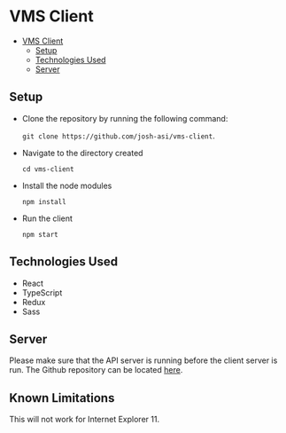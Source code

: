 # VMS Client

- [VMS Client](#vms-client)
  - [Setup](#setup)
  - [Technologies Used](#technologies-used)
  - [Server](#server)

## Setup

- Clone the repository by running the following command:

  `git clone https://github.com/josh-asi/vms-client`.

- Navigate to the directory created

  `cd vms-client`

- Install the node modules

  `npm install`

- Run the client

  `npm start`

## Technologies Used

- React
- TypeScript
- Redux
- Sass

## Server

Please make sure that the API server is running before the client server is run. The Github repository can be located [here](https://github.com/josh-asi/vms-web-api).

## Known Limitations

This will not work for Internet Explorer 11.
